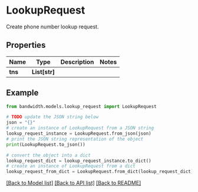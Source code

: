# LookupRequest

Create phone number lookup request.

## Properties

Name | Type | Description | Notes
------------ | ------------- | ------------- | -------------
**tns** | **List[str]** |  | 

## Example

```python
from bandwidth.models.lookup_request import LookupRequest

# TODO update the JSON string below
json = "{}"
# create an instance of LookupRequest from a JSON string
lookup_request_instance = LookupRequest.from_json(json)
# print the JSON string representation of the object
print(LookupRequest.to_json())

# convert the object into a dict
lookup_request_dict = lookup_request_instance.to_dict()
# create an instance of LookupRequest from a dict
lookup_request_from_dict = LookupRequest.from_dict(lookup_request_dict)
```
[[Back to Model list]](../README.md#documentation-for-models) [[Back to API list]](../README.md#documentation-for-api-endpoints) [[Back to README]](../README.md)



